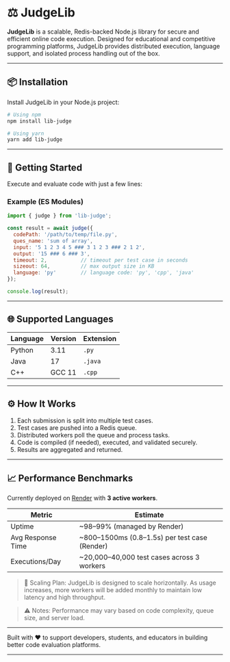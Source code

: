 
# ⚖️ JudgeLib

**JudgeLib** is a scalable, Redis-backed Node.js library for secure and efficient online code execution. Designed for educational and competitive programming platforms, JudgeLib provides distributed execution, language support, and isolated process handling out of the box.

---

## 📦 Installation

Install JudgeLib in your Node.js project:

```bash
# Using npm
npm install lib-judge

# Using yarn
yarn add lib-judge
```

---

## 🚀 Getting Started

Execute and evaluate code with just a few lines:

### Example (ES Modules)

```js
import { judge } from 'lib-judge';

const result = await judge({
  codePath: '/path/to/temp/file.py',
  ques_name: 'sum of array',
  input: '5 1 2 3 4 5 ### 3 1 2 3 ### 2 1 2',
  output: '15 ### 6 ### 3',
  timeout: 2,           // timeout per test case in seconds
  sizeout: 64,          // max output size in KB
  language: 'py'        // language code: 'py', 'cpp', 'java'
});

console.log(result);
```

---

## 🌐 Supported Languages

| Language | Version | Extension |
| -------- | ------- | --------- |
| Python   | 3.11    | `.py`     |
| Java     | 17      | `.java`   |
| C++      | GCC 11  | `.cpp`    |

---

## ⚙️ How It Works

1. Each submission is split into multiple test cases.
2. Test cases are pushed into a Redis queue.
3. Distributed workers poll the queue and process tasks.
4. Code is compiled (if needed), executed, and validated securely.
5. Results are aggregated and returned.

---

## 📈 Performance Benchmarks

Currently deployed on [Render](https://render.com) with **3 active workers**.

| Metric            | Estimate                                    |
| ----------------- | ------------------------------------------- |
| Uptime            | \~98–99% (managed by Render)                |
| Avg Response Time | ~800–1500ms (0.8–1.5s) per test case (Render)   |
| Executions/Day    | \~20,000–40,000 test cases across 3 workers |

> 🧠 Scaling Plan:
> JudgeLib is designed to scale horizontally. As usage increases, more workers will be added monthly to maintain low latency and high throughput.

> ⚠️ Notes:
> Performance may vary based on code complexity, queue size, and server load.

---


Built with ❤️ to support developers, students, and educators in building better code evaluation platforms.

---

